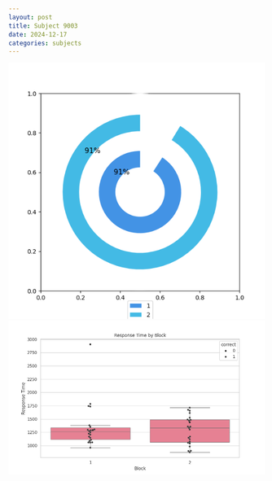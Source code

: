 ```yaml
---
layout: post
title: Subject 9003
date: 2024-12-17
categories: subjects
---
```


![](data/9003/run-7/9003__acc_test.png)
![](data/9003/run-7/9003_rt.png)
